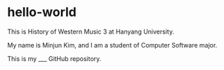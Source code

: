 # hello-world
This is History of Western Music 3 at Hanyang University.

My name is Minjun Kim, and I am a student of Computer Software major.

This is my ___ GitHub repository.
